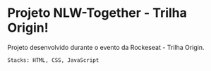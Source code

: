 # Projeto NLW-Together - Trilha Origin!

Projeto desenvolvido durante o evento da Rockeseat - Trilha Origin. 

    Stacks: HTML, CSS, JavaScript
